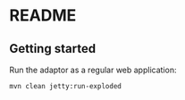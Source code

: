 # README

## Getting started

Run the adaptor as a regular web application:

    mvn clean jetty:run-exploded
